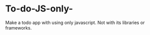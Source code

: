 # To-do-JS-only-

Make a todo app with using only javascript. Not with its libraries or frameworks.
